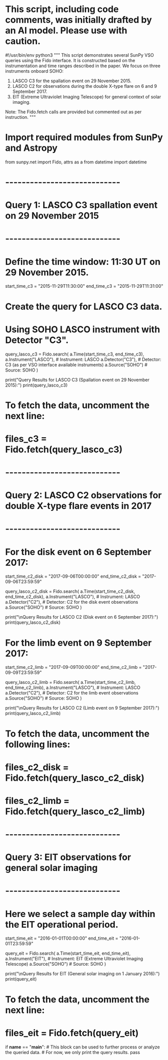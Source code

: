 # This script, including code comments, was initially drafted by an AI model. Please use with caution.

#!/usr/bin/env python3
"""
This script demonstrates several SunPy VSO queries using the Fido interface.
It is constructed based on the instrumentation and time ranges described in the paper.
We focus on three instruments onboard SOHO:
  1. LASCO C3 for the spallation event on 29 November 2015.
  2. LASCO C2 for observations during the double X-type flare on 6 and 9 September 2017.
  3. EIT (Extreme Ultraviolet Imaging Telescope) for general context of solar imaging.
  
Note: The Fido.fetch calls are provided but commented out as per instruction.
"""

# Import required modules from SunPy and Astropy
from sunpy.net import Fido, attrs as a
from datetime import datetime

# ----------------------------
# Query 1: LASCO C3 spallation event on 29 November 2015
# ----------------------------
# Define the time window: 11:30 UT on 29 November 2015.
start_time_c3 = "2015-11-29T11:30:00"
end_time_c3   = "2015-11-29T11:31:00"

# Create the query for LASCO C3 data.
# Using SOHO LASCO instrument with Detector "C3".
query_lasco_c3 = Fido.search(
    a.Time(start_time_c3, end_time_c3),
    a.Instrument("LASCO"),         # Instrument: LASCO
    a.Detector("C3"),              # Detector: C3 (as per VSO interface available instruments)
    a.Source("SOHO")               # Source: SOHO
)

print("Query Results for LASCO C3 (Spallation event on 29 November 2015):")
print(query_lasco_c3)

# To fetch the data, uncomment the next line:
# files_c3 = Fido.fetch(query_lasco_c3)


# ----------------------------
# Query 2: LASCO C2 observations for double X-type flare events in 2017
# ----------------------------
# For the disk event on 6 September 2017:
start_time_c2_disk = "2017-09-06T00:00:00"
end_time_c2_disk   = "2017-09-06T23:59:59"

query_lasco_c2_disk = Fido.search(
    a.Time(start_time_c2_disk, end_time_c2_disk),
    a.Instrument("LASCO"),         # Instrument: LASCO
    a.Detector("C2"),              # Detector: C2 for the disk event observations
    a.Source("SOHO")               # Source: SOHO
)

print("\nQuery Results for LASCO C2 (Disk event on 6 September 2017):")
print(query_lasco_c2_disk)

# For the limb event on 9 September 2017:
start_time_c2_limb = "2017-09-09T00:00:00"
end_time_c2_limb   = "2017-09-09T23:59:59"

query_lasco_c2_limb = Fido.search(
    a.Time(start_time_c2_limb, end_time_c2_limb),
    a.Instrument("LASCO"),         # Instrument: LASCO
    a.Detector("C2"),              # Detector: C2 for the limb event observations
    a.Source("SOHO")               # Source: SOHO
)

print("\nQuery Results for LASCO C2 (Limb event on 9 September 2017):")
print(query_lasco_c2_limb)

# To fetch the data, uncomment the following lines:
# files_c2_disk = Fido.fetch(query_lasco_c2_disk)
# files_c2_limb = Fido.fetch(query_lasco_c2_limb)

# ----------------------------
# Query 3: EIT observations for general solar imaging
# ----------------------------
# Here we select a sample day within the EIT operational period.
start_time_eit = "2016-01-01T00:00:00"
end_time_eit   = "2016-01-01T23:59:59"

query_eit = Fido.search(
    a.Time(start_time_eit, end_time_eit),
    a.Instrument("EIT"),           # Instrument: EIT (Extreme Ultraviolet Imaging Telescope)
    a.Source("SOHO")               # Source: SOHO
)

print("\nQuery Results for EIT (General solar imaging on 1 January 2016):")
print(query_eit)

# To fetch the data, uncomment the next line:
# files_eit = Fido.fetch(query_eit)

if __name__ == "__main__":
    # This block can be used to further process or analyze the queried data.
    # For now, we only print the query results.
    pass
